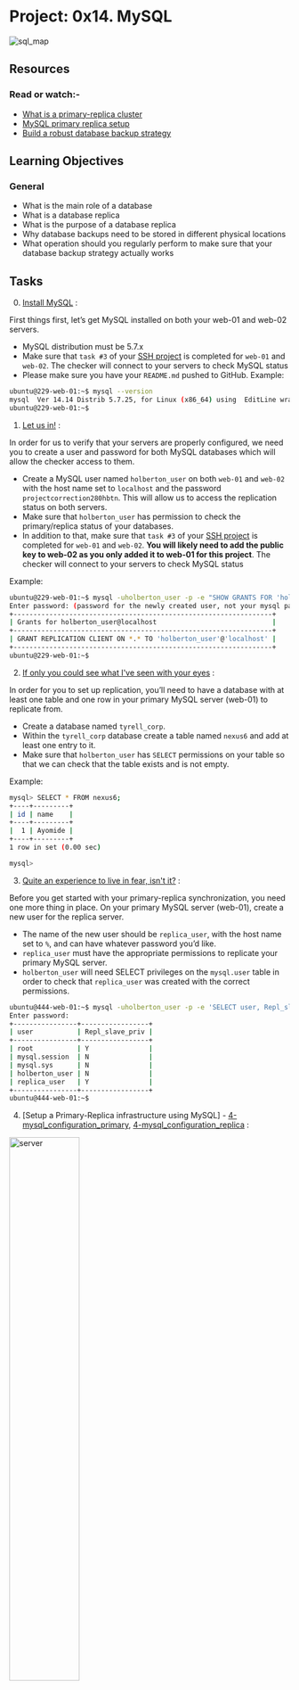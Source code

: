 # Project: 0x14. MySQL

![sql_map](https://s3.amazonaws.com/intranet-projects-files/holbertonschool-sysadmin_devops/280/KkrkDHT.png)

## Resources

### Read or watch:-

- [What is a primary-replica cluster](https://www.digitalocean.com/community/tutorials/how-to-choose-a-redundancy-plan-to-ensure-high-availability#sql-replication)
- [MySQL primary replica setup](https://www.digitalocean.com/community/tutorials/how-to-set-up-replication-in-mysql)
- [Build a robust database backup strategy](https://www.databasejournal.com/ms-sql/developing-a-sql-server-backup-strategy/)

## Learning Objectives

### General

- What is the main role of a database
- What is a database replica
- What is the purpose of a database replica
- Why database backups need to be stored in different physical locations
- What operation should you regularly perform to make sure that your database backup strategy actually works

## Tasks

0. [Install MySQL](./README.md) :

First things first, let’s get MySQL installed on both your web-01 and web-02 servers.

- MySQL distribution must be 5.7.x
- Make sure that `task #3` of your [SSH project](../0x0B-ssh/) is completed for `web-01` and `web-02`. The checker will connect to your servers to check MySQL status
- Please make sure you have your `README.md` pushed to GitHub.
Example:

```sh
ubuntu@229-web-01:~$ mysql --version
mysql  Ver 14.14 Distrib 5.7.25, for Linux (x86_64) using  EditLine wrapper
ubuntu@229-web-01:~$
```

1. [Let us in!](./1-create_holberton_user) :

In order for us to verify that your servers are properly configured, we need you to create a user and password for both MySQL databases which will allow the checker access to them.

- Create a MySQL user named `holberton_user` on both `web-01` and `web-02` with the host name set to `localhost` and the password `projectcorrection280hbtn`. This will allow us to access the replication status on both servers.
- Make sure that `holberton_user` has permission to check the primary/replica status of your databases.
- In addition to that, make sure that `task #3` of your [SSH project](../0x0B-ssh/) is completed for `web-01` and `web-02`. **You will likely need to add the public key to web-02 as you only added it to web-01 for this project**. The checker will connect to your servers to check MySQL status

Example:

```sh
ubuntu@229-web-01:~$ mysql -uholberton_user -p -e "SHOW GRANTS FOR 'holberton_user'@'localhost'"
Enter password: (password for the newly created user, not your mysql password)
+-----------------------------------------------------------------+
| Grants for holberton_user@localhost                             |
+-----------------------------------------------------------------+
| GRANT REPLICATION CLIENT ON *.* TO 'holberton_user'@'localhost' |
+-----------------------------------------------------------------+
ubuntu@229-web-01:~$
```

2. [If only you could see what I've seen with your eyes](./2-database_to_replicate_from) :

In order for you to set up replication, you’ll need to have a database with at least one table and one row in your primary MySQL server (web-01) to replicate from.

- Create a database named `tyrell_corp`.
- Within the `tyrell_corp` database create a table named `nexus6` and add at least one entry to it.
- Make sure that `holberton_user` has `SELECT` permissions on your table so that we can check that the table exists and is not empty.

Example:

```sh
mysql> SELECT * FROM nexus6;
+----+---------+
| id | name    |
+----+---------+
|  1 | Ayomide |
+----+---------+
1 row in set (0.00 sec)

mysql>
```

3. [Quite an experience to live in fear, isn't it?](./3-replica_user) :

Before you get started with your primary-replica synchronization, you need one more thing in place. On your primary MySQL server (web-01), create a new user for the replica server.

- The name of the new user should be `replica_user`, with the host name set to `%`, and can have whatever password you’d like.
- `replica_user` must have the appropriate permissions to replicate your primary MySQL server.
- `holberton_user` will need SELECT privileges on the `mysql.user` table in order to check that `replica_user` was created with the correct permissions.

```sh
ubuntu@444-web-01:~$ mysql -uholberton_user -p -e 'SELECT user, Repl_slave_priv FROM mysql.user'
Enter password:
+----------------+-----------------+
| user           | Repl_slave_priv |
+----------------+-----------------+
| root           | Y               |
| mysql.session  | N               |
| mysql.sys      | N               |
| holberton_user | N               |
| replica_user   | Y               |
+----------------+-----------------+
ubuntu@444-web-01:~$
```

4. [Setup a Primary-Replica infrastructure using MySQL] - [4-mysql_configuration_primary](./4-mysql_configuration_primary), [4-mysql_configuration_replica](./4-mysql_configuration_replica) :

<img src="./double_server_power.gif" alt="server" width=50%>

Having a replica member on for your MySQL database has 2 advantages:

- Redundancy: If you lose one of the database servers, you will still have another working one and a copy of your data
- Load distribution: You can split the read operations between the 2 servers, reducing the load on the primary member and improving query response 

### Requirements

- MySQL primary must be hosted on `web-01` - do not use the `bind-address`, just comment out this parameter
- MySQL replica must be hosted on `web-02`
- Setup replication for the MySQL database named `tyrell_corp`
- Provide your MySQL primary configuration as answer file(my.cnf or mysqld.cnf) with the name `4-mysql_configuration_primary`
- Provide your MySQL replica configuration as an answer file with the name `4-mysql_configuration_replica`

### Tips

- Once MySQL replication is setup, add a new record in your table via MySQL on `web-01` and check if the record has been replicated in MySQL `web-02`. If you see it, it means your replication is working!
- **Make sure that UFW is allowing connections on port 3306 (default MySQL port) otherwise replication will not work**.

Example:

### `web-01`

```sh
ubuntu@web-01:~$ mysql -uholberton_user -p
Enter password: 
Welcome to the MySQL monitor.  Commands end with ; or \g.
Your MySQL connection id is 1467
Server version: 5.5.49-0ubuntu0.14.04.1-log (Ubuntu)

Copyright (c) 2000, 2016, Oracle and/or its affiliates. All rights reserved.

Oracle is a registered trademark of Oracle Corporation and/or its
affiliates. Other names may be trademarks of their respective
owners.

Type 'help;' or '\h' for help. Type '\c' to clear the current input statement.

mysql> show master status;
+------------------+----------+--------------------+------------------+
| File             | Position | Binlog_Do_DB       | Binlog_Ignore_DB |
+------------------+----------+--------------------+------------------+
| mysql-bin.000009 |      107 | tyrell_corp          |                  |
+------------------+----------+--------------------+------------------+
1 row in set (0.00 sec)

mysql> 
```

### web-02

```sh
root@web-02:/home/ubuntu# mysql -uholberton_user -p
Enter password: 
Welcome to the MySQL monitor.  Commands end with ; or \g.
Your MySQL connection id is 53
Server version: 5.5.49-0ubuntu0.14.04.1-log (Ubuntu)

Copyright (c) 2000, 2016, Oracle and/or its affiliates. All rights reserved.

Oracle is a registered trademark of Oracle Corporation and/or its
affiliates. Other names may be trademarks of their respective
owners.

Type 'help;' or '\h' for help. Type '\c' to clear the current input statement.

mysql> show slave status\G
*************************** 1. row ***************************
               Slave_IO_State: Waiting for master to send event
                  Master_Host: 158.69.68.78
                  Master_User: replica_user
                  Master_Port: 3306
                Connect_Retry: 60
              Master_Log_File: mysql-bin.000009
          Read_Master_Log_Pos: 107
               Relay_Log_File: mysql-relay-bin.000022
                Relay_Log_Pos: 253
        Relay_Master_Log_File: mysql-bin.000009
             Slave_IO_Running: Yes
            Slave_SQL_Running: Yes
              Replicate_Do_DB: 
          Replicate_Ignore_DB: 
           Replicate_Do_Table: 
       Replicate_Ignore_Table: 
      Replicate_Wild_Do_Table: 
  Replicate_Wild_Ignore_Table: 
                   Last_Errno: 0
                   Last_Error: 
                 Skip_Counter: 0
          Exec_Master_Log_Pos: 107
              Relay_Log_Space: 452
              Until_Condition: None
               Until_Log_File: 
                Until_Log_Pos: 0
           Master_SSL_Allowed: No
           Master_SSL_CA_File: 
           Master_SSL_CA_Path: 
              Master_SSL_Cert: 
            Master_SSL_Cipher: 
               Master_SSL_Key: 
        Seconds_Behind_Master: 0
Master_SSL_Verify_Server_Cert: No
                Last_IO_Errno: 0
                Last_IO_Error: 
               Last_SQL_Errno: 0
               Last_SQL_Error: 
  Replicate_Ignore_Server_Ids: 
             Master_Server_Id: 1
1 row in set (0.00 sec)

mysql> 
```

5. [MySQL backup](./5-mysql_backup) :

What if the data center where both your primary and replica database servers are hosted are down because of a power outage or even worse: flooding, fire? Then all your data would inaccessible or lost. That’s why you want to backup and store them in a different system in another physical location. This can be achieved by dumping your MySQL data, compressing them and storing them in a different data center.

Write a Bash script that generates a MySQL dump and creates a compressed archive out of it.

Requirements:

- The MySQL dump must contain all your MySQL databases
- The MySQL dump must be named `backup.sql`
- The MySQL dump file has to be compressed to a `tar.gz` archive
- This archive must have the following name format: `day-month-year.tar.gz`
- The user to connect to the MySQL database must be `root`
- The Bash script accepts one argument that is the password used to connect to the MySQL database

Example:

```sh
ubuntu@03-web-01:~$ ls
5-mysql_backup
ubuntu@03-web-01:~$ ./5-mysql_backup mydummypassword
backup.sql
ubuntu@03-web-01:~$ ls
01-03-2017.tar.gz  5-mysql_backup  backup.sql
ubuntu@03-web-01:~$ more backup.sql
-- MySQL dump 10.13  Distrib 5.7.25, for debian-linux-gnu (x86_64)
--
-- Host: localhost    Database:
-- ------------------------------------------------------
-- Server version   5.7.25-0ubuntu0.14.04.1

/*!40101 SET @OLD_CHARACTER_SET_CLIENT=@@CHARACTER_SET_CLIENT */;
/*!40101 SET @OLD_CHARACTER_SET_RESULTS=@@CHARACTER_SET_RESULTS */;
/*!40101 SET @OLD_COLLATION_CONNECTION=@@COLLATION_CONNECTION */;
/*!40101 SET NAMES utf8 */;
/*!40103 SET @OLD_TIME_ZONE=@@TIME_ZONE */;
/*!40103 SET TIME_ZONE='+00:00' */;
/*!40014 SET @OLD_UNIQUE_CHECKS=@@UNIQUE_CHECKS, UNIQUE_CHECKS=0 */;
/*!40014 SET @OLD_FOREIGN_KEY_CHECKS=@@FOREIGN_KEY_CHECKS, FOREIGN_KEY_CHECKS=0 */;
/*!40101 SET @OLD_SQL_MODE=@@SQL_MODE, SQL_MODE='NO_AUTO_VALUE_ON_ZERO' */;
/*!40111 SET @OLD_SQL_NOTES=@@SQL_NOTES, SQL_NOTES=0 */;

--
-- Current Database: `tyrell_corp`
--

CREATE DATABASE /*!32312 IF NOT EXISTS*/ `tyrell_corp` /*!40100 DEFAULT CHARACTER SET latin1 */;

USE `tyrell_corp`;

--
-- Table structure for table `nexus6`
--

DROP TABLE IF EXISTS `nexus6`;
/*!40101 SET @saved_cs_client     = @@character_set_client */;
/*!40101 SET character_set_client = utf8 */;
CREATE TABLE `nexus6` (
  `id` int(6) unsigned NOT NULL AUTO_INCREMENT,
  `firstname` varchar(30) NOT NULL,
  `lastname` varchar(30) NOT NULL,
  `email` varchar(50) DEFAULT NULL,
  `reg_date` timestamp NOT NULL DEFAULT CURRENT_TIMESTAMP ON UPDATE CURRENT_TIMESTAMP,
  PRIMARY KEY (`id`)
) ENGINE=InnoDB AUTO_INCREMENT=2 DEFAULT CHARSET=latin1;
/*!40101 SET character_set_client = @saved_cs_client */;
ubuntu@03-web-01:~$
ubuntu@03-web-01:~$ file 01-03-2017.tar.gz
01-03-2017.tar.gz: gzip compressed data, from Unix, last modified: Wed Mar  1 23:38:09 2017
ubuntu@03-web-01:~$
```

---

### Environment

- Language: Bash Scripts
  - OS: Ubuntu 20.04 LTS
  - Executable: `chmod +x [filename]`; run with `./[filename]`
  - Style guidelines:
    - [Shellcheck](https://github.com/koalaman/shellcheck)

---